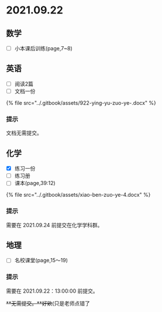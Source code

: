 # 2021.09.22

## 数学

* [ ] 小本课后训练\(page,7~8\)

## 英语

* [ ] 阅读2篇
* [ ] 文档一份

{% file src="../.gitbook/assets/922-ying-yu-zuo-ye-.docx" %}

### 提示

文档无需提交。

## 化学

* [x] 练习一份
* [ ] 练习册
* [ ] 课本\(page,39:12\)

{% file src="../.gitbook/assets/xiao-ben-zuo-ye-4.docx" %}

### 提示​

需要在 2021.09.24 前提交在化学学科群。

## 地理

* [ ] 名校课堂\(page,15～19\)

### 提示

需要在 2021.09.22：13:00:00 前提交。

~~**无需提交。**好欸~~\(只是老师点错了


